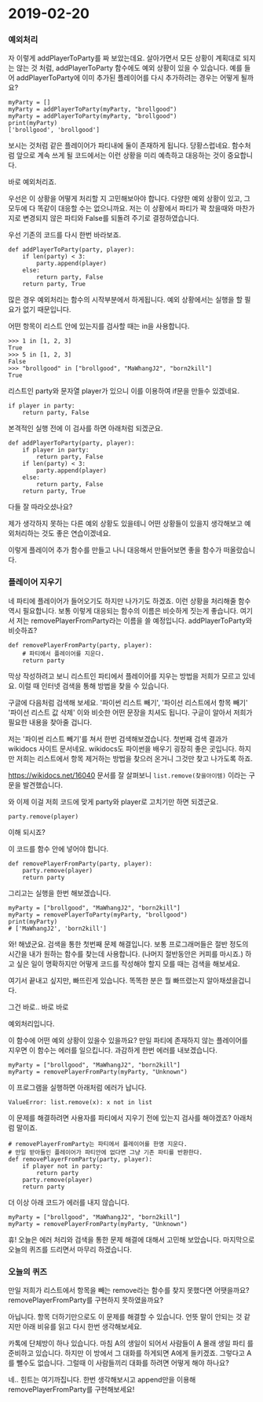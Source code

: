 # 2019-02-20

### 예외처리

자 이렇게 addPlayerToParty를 짜 보았는데요. 살아가면서 모든 상황이
계획대로 되지는 않는 것 처럼, addPlayerToParty 함수에도 예외 상황이 있을 수
있습니다. 예를 들어 addPlayerToParty에 이미 추가된 플레이어를 다시 추가하려는 경우는 어떻게 될까요?

```
myParty = []
myParty = addPlayerToParty(myParty, "brollgood")
myParty = addPlayerToParty(myParty, "brollgood")
print(myParty)
['brollgood', 'brollgood']
```

보시는 것처럼 같은 플레이어가 파티내에 둘이 존재하게 됩니다. 당황스럽네요.
함수처럼 앞으로 계속 쓰게 될 코드에서는 이런 상황을 미리 예측하고 대응하는 것이 중요합니다.

바로 예외처리죠.

우선은 이 상황을 어떻게 처리할 지 고민해보아야 합니다. 다양한 예외 상황이 있고,
그 모두에 다 똑같이 대응할 수는 없으니까요. 저는 이 상황에서 파티가 꽉 찼을때와 마찬가지로 변경되지 않은 파티와 False를 되돌려 주기로 결정하였습니다.

우선 기존의 코드를 다시 한번 바라보죠.

```
def addPlayerToParty(party, player):
	if len(party) < 3:
		party.append(player)
	else:
		return party, False
	return party, True
```

많은 경우 예외처리는 함수의 시작부분에서 하게됩니다.
예외 상황에서는 실행을 할 필요가 없기 때문입니다.

어떤 항목이 리스트 안에 있는지를 검사할 때는 in을 사용합니다.

```
>>> 1 in [1, 2, 3]
True
>>> 5 in [1, 2, 3]
False
>>> "brollgood" in ["brollgood", "MaWhangJ2", "born2kill"]
True
```

리스트인 party와 문자열 player가 있으니 이를 이용하여 if문을 만들수 있겠네요.

```
if player in party:
	return party, False
```

본격적인 실행 전에 이 검사를 하면 아래처럼 되겠군요.

```
def addPlayerToParty(party, player):
	if player in party:
		return party, False
	if len(party) < 3:
		party.append(player)
	else:
		return party, False
	return party, True
```

다들 잘 따라오셨나요?

제가 생각하지 못하는 다른 예외 상황도 있을테니
어떤 상황들이 있을지 생각해보고 예외처리하는 것도 좋은 연습이겠네요.

이렇게 플레이어 추가 함수를 만들고 나니 대응해서 만들어보면 좋을 함수가 떠올랐습니다.

### 플레이어 지우기

네 파티에 플레이어가 들어오기도 하지만 나가기도 하겠죠. 이런 상황을 처리해줄 함수 역시 필요합니다.
보통 이렇게 대응되는 함수의 이름은 비슷하게 짓는게 좋습니다.
여기서 저는 removePlayerFromParty라는 이름을 쓸 예정입니다. addPlayerToParty와 비슷하죠?

```
def removePlayerFromParty(party, player):
	# 파티에서 플레이어를 지운다.
	return party
```

막상 작성하려고 보니 리스트인 파티에서 플레이어를 지우는 방법을 저희가 모르고 있네요.
이럴 때 인터넷 검색을 통해 방법을 찾을 수 있습니다.

구글에 다음처럼 검색해 보세요. '파이썬 리스트 빼기', '파이선 리스트에서 항목 빼기' '파이선 리스트 값 삭제'
이와 비슷한 어떤 문장을 치셔도 됩니다. 구글이 알아서 저희가 필요한 내용을 찾아줄 겁니다.

저는 '파이썬 리스트 빼기'를 쳐서 한번 검색해보겠습니다.
첫번째 검색 결과가 wikidocs 사이트 문서네요. wikidocs도 파이썬을 배우기
굉장히 좋은 곳입니다. 하지만 저희는 리스트에서 항목 제거하는 방법을 찾으러 온거니
그것만 찾고 나가도록 하죠.

https://wikidocs.net/16040 문서를 잘 살펴보니 `list.remove(찾을아이템)` 이라는 구문을 발견했습니다.

와 이제 이걸 저희 코드에 맞게 party와 player로 고치기만 하면 되겠군요.

```
party.remove(player)
```

이해 되시죠?

이 코드를 함수 안에 넣어야 합니다.

```
def removePlayerFromParty(party, player):
	party.remove(player)
	return party
```

그리고는 실행을 한번 해보겠습니다.

```
myParty = ["brollgood", "MaWhangJ2", "born2kill"]
myParty = removePlayerToParty(myParty, "brollgood")
print(myParty)
# ['MaWhangJ2', 'born2kill']
```

와! 해냈군요. 검색을 통한 첫번째 문제 해결입니다.
보통 프로그래머들은 절반 정도의 시간을 내가 원하는 함수를 찾는데 사용합니다.
(나머지 절반동안은 커피를 마시죠.)
하고 싶은 일이 명확하지만 어떻게 코드를 작성해야 할지 모를 때는 검색을 해보세요.

여기서 끝내고 싶지만, 빠뜨린게 있습니다. 똑똑한 분은 뭘 빠뜨렸는지 알아채셨을겁니다.

그건 바로.. 바로 바로

예외처리입니다.

이 함수에 어떤 예외 상황이 있을수 있을까요? 만일 파티에 존재하지 않는 플레이어를 지우면
이 함수는 에러를 일으킵니다. 과감하게 한번 에러를 내보겠습니다.

```
myParty = ["brollgood", "MaWhangJ2", "born2kill"]
myParty = removePlayerFromParty(myParty, "Unknown")
```

이 프로그램을 실행하면 아래처럼 에러가 납니다.

```
ValueError: list.remove(x): x not in list
```

이 문제를 해결하려면 사용자를 파티에서 지우기 전에 있는지 검사를 해야겠죠?
아래처럼 말이죠.

```
# removePlayerFromParty는 파티에서 플레이어를 한명 지운다.
# 만일 받아들인 플레이어가 파티안에 없다면 그냥 기존 파티를 반환한다.
def removePlayerFromParty(party, player):
	if player not in party:
		return party
	party.remove(player)
	return party
```

더 이상 아래 코드가 에러를 내지 않습니다.

```
myParty = ["brollgood", "MaWhangJ2", "born2kill"]
myParty = removePlayerFromParty(myParty, "Unknown")
```

휴! 오늘은 에러 처리와 검색을 통한 문제 해결에 대해서 고민해 보았습니다.
마지막으로 오늘의 퀴즈를 드리면서 마무리 하겠습니다.

### 오늘의 퀴즈

만일 저희가 리스트에서 항목을 빼는 remove라는 함수를 찾지 못했다면 어땟을까요?
removePlayerFromParty를 구현하지 못하였을까요?

아닙니다. 항목 더하기만으로도 이 문제를 해결할 수 있습니다.
언뜻 말이 안되는 것 같지만 아래 비유를 읽고 다시 한번 생각해보세요.

카톡에 단체방이 하나 있습니다. 마침 A의 생일이 되어서 사람들이 A 몰래 생일 파티
를 준비하고 있습니다. 하지만 이 방에서 그 대화를 하게되면 A에게 들키겠죠.
그렇다고 A를 뺄수도 없습니다. 그럴때 이 사람들끼리 대화를 하려면 어떻게 해야 하나요?

네.. 힌트는 여기까집니다. 한번 생각해보시고 append만을 이용해 removePlayerFromParty를 구현해보세요!

